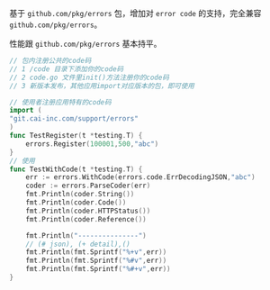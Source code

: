 基于 `github.com/pkg/errors` 包，增加对 `error code` 的支持，完全兼容 `github.com/pkg/errors`。

性能跟 `github.com/pkg/errors` 基本持平。


```go
// 包内注册公共的code码
// 1 /code 目录下添加你的code码
// 2 code.go 文件里init()方法注册你的code码
// 3 新版本发布，其他应用import对应版本的包，即可使用

// 使用者注册应用特有的code码
import (
"git.cai-inc.com/support/errors"
)
func TestRegister(t *testing.T) {
    errors.Register(100001,500,"abc")
}
// 使用
func TestWithCode(t *testing.T) {
	err := errors.WithCode(errors.code.ErrDecodingJSON,"abc")
	coder := errors.ParseCoder(err)
	fmt.Println(coder.String())
	fmt.Println(coder.Code())
	fmt.Println(coder.HTTPStatus())
	fmt.Println(coder.Reference())

	fmt.Println("---------------")
	// (# json), (+ detail),()
	fmt.Println(fmt.Sprintf("%+v",err))
	fmt.Println(fmt.Sprintf("%#v",err))
	fmt.Println(fmt.Sprintf("%#+v",err))
}
```

